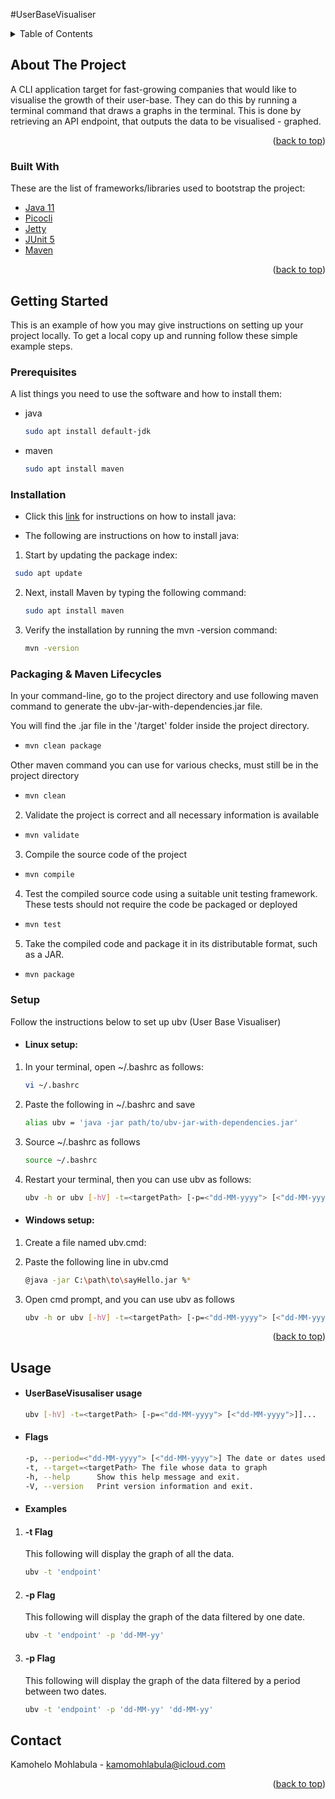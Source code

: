 #UserBaseVisualiser

<!-- TABLE OF CONTENTS -->
<details>
  <summary>Table of Contents</summary>
  <ol>
    <li>
      <a href="#about-the-project">About The Project</a>
      <ul>
        <li><a href="#built-with">Built With</a></li>
      </ul>
    </li>
    <li>
      <a href="#getting-started">Getting Started</a>
      <ul>
        <li><a href="#prerequisites">Prerequisites</a></li>
        <li><a href="#installation">Installation</a></li>
      </ul>
    </li>
    <li><a href="#usage">Usage</a></li>
  </ol>
</details>



<!-- ABOUT THE PROJECT -->
## About The Project

A CLI application target for fast-growing companies that would like to visualise the growth of their 
user-base. They can do this by running a terminal command that draws a graphs in the terminal. This
is done by retrieving an API endpoint, that outputs the data to be visualised - graphed.

<p align="right">(<a href="#top">back to top</a>)</p>



### Built With

These are the list of frameworks/libraries used to bootstrap the project:

* [Java 11](https://www.java.com/)
* [Picocli](https://picocli.info/)
* [Jetty](https://www.eclipse.org/jetty/)
* [JUnit 5](https://junit.org/junit5/)
* [Maven](https://maven.apache.org/)


<p align="right">(<a href="#top">back to top</a>)</p>



<!-- GETTING STARTED -->
## Getting Started

This is an example of how you may give instructions on setting up your project locally.
To get a local copy up and running follow these simple example steps.

### Prerequisites

A list things you need to use the software and how to install them:
* java
  ```sh
  sudo apt install default-jdk
  ```

* maven
  ```sh
  sudo apt install maven
  ```

### Installation

* Click this [link](https://java.com/en/download/help/download_options.html) for instructions on how to install java:

* The following are instructions on how to install java:

1. Start by updating the package index:
 ```sh
  sudo apt update
  ```
2. Next, install Maven by typing the following command:
   ```sh
   sudo apt install maven
   ```
3. Verify the installation by running the mvn -version command:
   ```sh
   mvn -version
   ```
   
### Packaging & Maven Lifecycles

In your command-line, go to the project directory and use following maven command to generate the ubv-jar-with-dependencies.jar file. 

You will find the .jar file in the '/target' folder inside the project directory. 

* ```sh
  mvn clean package
  ```
Other maven command you can use for various checks, must still be in the project directory

* ```sh
  mvn clean
  ```

2. Validate the project is correct and all necessary information is available
* ```sh
  mvn validate
  ```
  
3. Compile the source code of the project
* ```sh
  mvn compile
  ```

4. Test the compiled source code using a suitable unit testing framework. These tests should not require the code be packaged or deployed
* ```sh
  mvn test
  ```
5. Take the compiled code and package it in its distributable format, such as a JAR.
* ```sh
  mvn package
  ```



### Setup

Follow the instructions below to set up ubv (User Base Visualiser)

* #### Linux setup:

1. In your terminal, open ~/.bashrc as follows:
    ```sh
    vi ~/.bashrc
    ```
   
2. Paste the following in ~/.bashrc and save
   ```sh
   alias ubv = 'java -jar path/to/ubv-jar-with-dependencies.jar'
   ```

3. Source ~/.bashrc as follows
   ```sh
   source ~/.bashrc
   ```
   
4. Restart your terminal, then you can use ubv as follows:
   ```sh
   ubv -h or ubv [-hV] -t=<targetPath> [-p=<"dd-MM-yyyy"> [<"dd-MM-yyyy">]]...
   ```
   
* #### Windows setup:

1. Create a file named ubv.cmd:

2. Paste the following line in ubv.cmd
    ```sh
    @java -jar C:\path\to\sayHello.jar %*
    ```

3. Open cmd prompt, and you can use ubv as follows
   ```sh
   ubv -h or ubv [-hV] -t=<targetPath> [-p=<"dd-MM-yyyy"> [<"dd-MM-yyyy">]]...
   ```

<p align="right">(<a href="#top">back to top</a>)</p>


<!-- USAGE EXAMPLES -->
## Usage

* #### UserBaseVisusaliser usage
    ```sh
    ubv [-hV] -t=<targetPath> [-p=<"dd-MM-yyyy"> [<"dd-MM-yyyy">]]...
    ```
* #### Flags
    ```sh
    -p, --period=<"dd-MM-yyyy"> [<"dd-MM-yyyy">] The date or dates used to filter the data by
    -t, --target=<targetPath> The file whose data to graph
    -h, --help      Show this help message and exit.
    -V, --version   Print version information and exit.
    ```

* #### Examples

1. #### -t Flag
    This following will display the graph of all the data.

    ```sh
    ubv -t 'endpoint'
    ```
   
   
2. #### -p Flag
     This following will display the graph of the data filtered by one date.

    ```sh
    ubv -t 'endpoint' -p 'dd-MM-yy'
    ```

3. #### -p Flag
   This following will display the graph of the data filtered by a period between two dates.

    ```sh
    ubv -t 'endpoint' -p 'dd-MM-yy' 'dd-MM-yy'
    ```


<!-- CONTACT -->
## Contact

Kamohelo Mohlabula - [kamomohlabula@icloud.com](https://twitter.com/your_username)

<p align="right">(<a href="#top">back to top</a>)</p>
